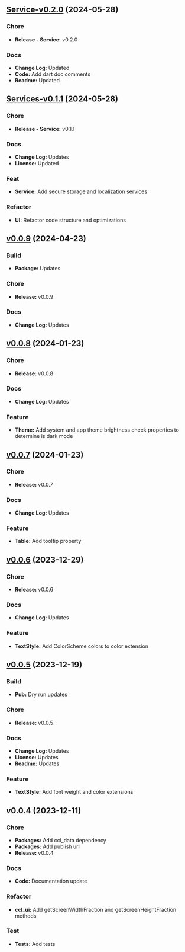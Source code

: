 
<a name="Service-v0.2.0"></a>
## [Service-v0.2.0](https://github.com/CeylonCodeLabs/ccl_packages/compare/Services-v0.1.1...Service-v0.2.0) (2024-05-28)

### Chore

* **Release - Service:** v0.2.0

### Docs

* **Change Log:** Updated
* **Code:** Add dart doc comments
* **Readme:** Updated


<a name="Services-v0.1.1"></a>
## [Services-v0.1.1](https://github.com/CeylonCodeLabs/ccl_packages/compare/v0.0.9...Services-v0.1.1) (2024-05-28)

### Chore

* **Release - Service:** v0.1.1

### Docs

* **Change Log:** Updates
* **License:** Updated

### Feat

* **Service:** Add secure storage and localization services

### Refactor

* **UI:** Refactor code structure and optimizations


<a name="v0.0.9"></a>
## [v0.0.9](https://github.com/CeylonCodeLabs/ccl_packages/compare/v0.0.8...v0.0.9) (2024-04-23)

### Build

* **Package:** Updates

### Chore

* **Release:** v0.0.9

### Docs

* **Change Log:** Updates


<a name="v0.0.8"></a>
## [v0.0.8](https://github.com/CeylonCodeLabs/ccl_packages/compare/v0.0.7...v0.0.8) (2024-01-23)

### Chore

* **Release:** v0.0.8

### Docs

* **Change Log:** Updates

### Feature

* **Theme:** Add system and app theme brightness check properties to determine is dark mode


<a name="v0.0.7"></a>
## [v0.0.7](https://github.com/CeylonCodeLabs/ccl_packages/compare/v0.0.6...v0.0.7) (2024-01-23)

### Chore

* **Release:** v0.0.7

### Docs

* **Change Log:** Updates

### Feature

* **Table:** Add tooltip property


<a name="v0.0.6"></a>
## [v0.0.6](https://github.com/CeylonCodeLabs/ccl_packages/compare/v0.0.5...v0.0.6) (2023-12-29)

### Chore

* **Release:** v0.0.6

### Docs

* **Change Log:** Updates

### Feature

* **TextStyle:** Add ColorScheme colors to color extension


<a name="v0.0.5"></a>
## [v0.0.5](https://github.com/CeylonCodeLabs/ccl_packages/compare/v0.0.4...v0.0.5) (2023-12-19)

### Build

* **Pub:** Dry run updates

### Chore

* **Release:** v0.0.5

### Docs

* **Change Log:** Updates
* **License:** Updates
* **Readme:** Updates

### Feature

* **TextStyle:** Add font weight and color extensions


<a name="v0.0.4"></a>
## v0.0.4 (2023-12-11)

### Chore

* **Packages:** Add ccl_data dependency
* **Packages:** Add publish url
* **Release:** v0.0.4

### Docs

* **Code:** Documentation update

### Refactor

* **ccl_ui:** Add getScreenWidthFraction and getScreenHeightFraction methods

### Test

* **Tests:** Add tests


